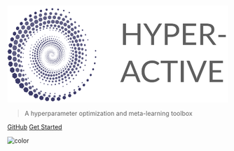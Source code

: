 <br>
<a href="https://github.com/SimonBlanke/Hyperactive"><img src="./_media/hyperactive_logo.png" height="220"></a>
<br>
</p>

> A hyperparameter optimization and meta-learning toolbox

[GitHub](https://github.com/SimonBlanke/Hyperactive)
[Get Started](#Introduction)

![color](#ecebf2)
